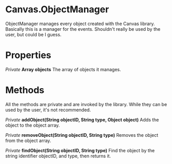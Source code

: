 # Canvas.ObjectManager #

ObjectManager manages every object created with the Canvas library. Basically this is a manager for the events. Shouldn't really be used by the user, but could be I guess.

# Properties #

_Private_ **Array objects** The array of objects it manages.

# Methods #

All the methods are private and are invoked by the library. While they can be used by the user, it's not recommended.

_Private_ **addObject(String objectID, String type, Object object)** Adds the object to the object array.

_Private_ **removeObject(String objectID, String type)** Removes the object from the object array.

_Private_ **findObject(String objectID, String type)** Find the object by the string identifier objectID, and type, then returns it.